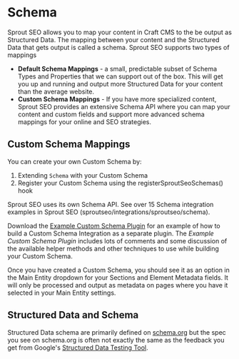 # Schema

Sprout SEO allows you to map your content in Craft CMS to the be output as Structured Data. The mapping between your content and the Structured Data that gets output is called a schema. Sprout SEO supports two types of mappings

- **Default Schema Mappings** - a small, predictable subset of Schema Types and Properties that we can support out of the box. This will get you up and running and output more Structured Data for your content than the average website.
- **Custom Schema Mappings** - If you have more specialized content, Sprout SEO provides an extensive Schema API where you can map your content and custom fields and support more advanced schema mappings for your online and SEO strategies.

## Custom Schema Mappings

You can create your own Custom Schema by:

1. Extending `Schema` with your Custom Schema
2. Register your Custom Schema using the registerSproutSeoSchemas() hook

Sprout SEO uses its own Schema API. See over 15 Schema integration examples in Sprout SEO (sproutseo/integrations/sproutseo/schema).

Download the [Example Custom Schema Plugin]({asset:3262:url}) for an example of how to build a Custom Schema Integration as a separate plugin. The _Example Custom Schema Plugin_ includes lots of comments and some discussion of the available helper methods and other techniques to use while building your Custom Schema.

Once you have created a Custom Schema, you should see it as an option in the Main Entity dropdown for your Sections and Element Metadata fields. It will only be processed and output as metadata on pages where you have it selected in your Main Entity settings.

## Structured Data and Schema

Structured Data schema are primarily defined on [schema.org](https://schema.org) but the spec you see on schema.org is often not exactly the same as the feedback you get from Google's [Structured Data Testing Tool](https://search.google.com/structured-data/testing-tool).